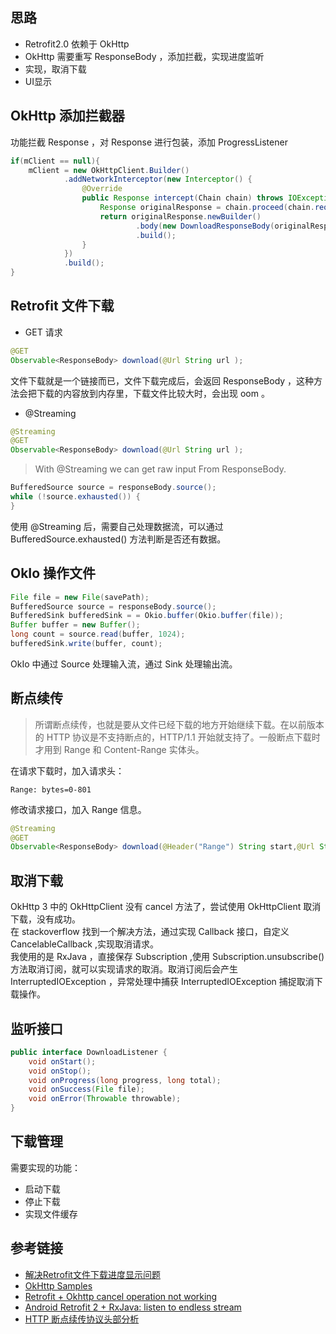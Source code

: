 ## 思路
- Retrofit2.0 依赖于 OkHttp
- OkHttp 需要重写 ResponseBody ，添加拦截，实现进度监听
- 实现，取消下载
- UI显示

## OkHttp 添加拦截器
功能拦截 Response ，对 Response 进行包装，添加 ProgressListener
```java
if(mClient == null){
    mClient = new OkHttpClient.Builder()
            .addNetworkInterceptor(new Interceptor() {
                @Override
                public Response intercept(Chain chain) throws IOException {
                    Response originalResponse = chain.proceed(chain.request());
                    return originalResponse.newBuilder()
                            .body(new DownloadResponseBody(originalResponse.body(), mDownloadListener))
                            .build();
                }
            })
            .build();
}
```

## Retrofit 文件下载
- GET 请求
```java
@GET
Observable<ResponseBody> download(@Url String url );
```
文件下载就是一个链接而已，文件下载完成后，会返回 ResponseBody ，这种方法会把下载的内容放到内存里，下载文件比较大时，会出现 oom 。

- @Streaming
```java
@Streaming
@GET
Observable<ResponseBody> download(@Url String url );
```
> With @Streaming we can get raw input From ResponseBody.

  ```java
BufferedSource source = responseBody.source();
while (!source.exhausted()) {
}
```
使用 @Streaming 后，需要自己处理数据流，可以通过 BufferedSource.exhausted() 方法判断是否还有数据。

## OkIo 操作文件
```java
File file = new File(savePath);
BufferedSource source = responseBody.source();
BufferedSink bufferedSink = = Okio.buffer(Okio.buffer(file));
Buffer buffer = new Buffer();
long count = source.read(buffer, 1024);
bufferedSink.write(buffer, count);
```
OkIo 中通过 Source 处理输入流，通过 Sink 处理输出流。

## 断点续传
> 所谓断点续传，也就是要从文件已经下载的地方开始继续下载。在以前版本的 HTTP 协议是不支持断点的，HTTP/1.1 开始就支持了。一般断点下载时才用到 Range 和 Content-Range 实体头。

在请求下载时，加入请求头：
```
Range: bytes=0-801
```
修改请求接口，加入 Range 信息。
```java
@Streaming
@GET
Observable<ResponseBody> download(@Header("Range") String start,@Url String url);
```

## 取消下载
OkHttp 3 中的 OkHttpClient 没有 cancel 方法了，尝试使用 OkHttpClient 取消下载，没有成功。  
在 stackoverflow 找到一个解决方法，通过实现 Callback 接口，自定义 CancelableCallback ,实现取消请求。  
我使用的是 RxJava ，直接保存 Subscription ,使用 Subscription.unsubscribe() 方法取消订阅，就可以实现请求的取消。取消订阅后会产生 InterruptedIOException ，异常处理中捕获 InterruptedIOException 捕捉取消下载操作。

## 监听接口
```java
public interface DownloadListener {
    void onStart();
    void onStop();
    void onProgress(long progress, long total);
    void onSuccess(File file);
    void onError(Throwable throwable);
}
```

## 下载管理
需要实现的功能：
- 启动下载
- 停止下载
- 实现文件缓存  

## 参考链接
- [解决Retrofit文件下载进度显示问题](http://blog.csdn.net/ljd2038/article/details/51189334)
- [OkHttp Samples](https://github.com/square/okhttp/blob/master/samples/guide/src/main/java/okhttp3/recipes/Progress.java)
- [Retrofit + Okhttp cancel operation not working](http://stackoverflow.com/questions/31474742/retrofit-okhttp-cancel-operation-not-working/31476943#31476943)
- [Android Retrofit 2 + RxJava: listen to endless stream](http://stackoverflow.com/questions/36603368/android-retrofit-2-rxjava-listen-to-endless-stream)
- [HTTP 断点续传协议头部分析](http://blog.csdn.net/wwj_748/article/details/19935699)
